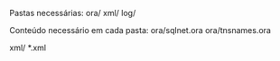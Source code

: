 Pastas necessárias:
ora/
xml/
log/

Conteúdo necessário em cada pasta:
ora/sqlnet.ora
ora/tnsnames.ora

xml/ *.xml
